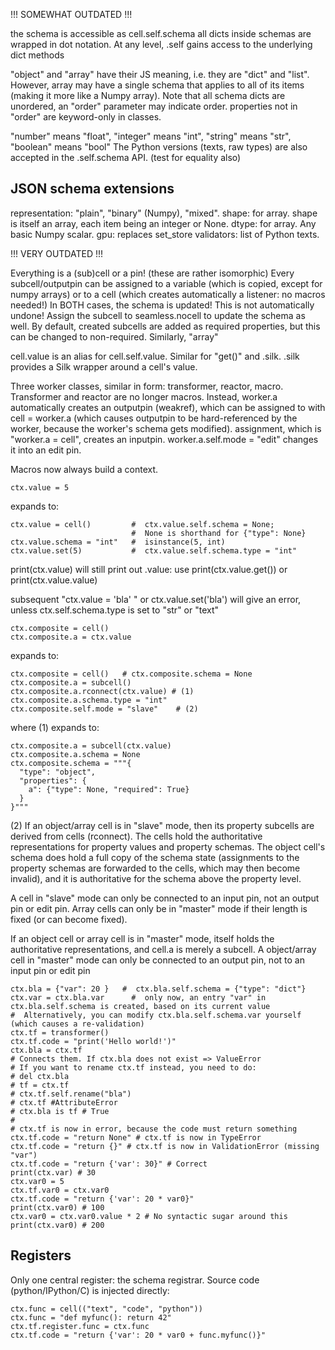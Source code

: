 !!! SOMEWHAT OUTDATED !!!

the schema is accessible as cell.self.schema
all dicts inside schemas are wrapped in dot notation. At any level, .self gains access to the underlying dict methods

"object" and "array" have their JS meaning, i.e. they are "dict" and "list".
However, array may have a single schema that applies to all of its items (making it more like a Numpy array).
Note that all schema dicts are unordered, an "order" parameter may indicate order.
properties not in "order" are keyword-only in classes.

"number" means "float", "integer" means "int", "string" means "str", "boolean" means "bool"
The Python versions (texts, raw types) are also accepted in the .self.schema API. (test for equality also)

## JSON schema extensions
representation: "plain", "binary" (Numpy), "mixed".
shape: for array. shape is itself an array, each item being an integer or None.
dtype: for array. Any basic Numpy scalar.
gpu: replaces set_store
validators: list of Python texts.


!!! VERY OUTDATED !!!

Everything is a (sub)cell or a pin! (these are rather isomorphic)
Every subcell/outputpin can be assigned to a variable (which is copied, except for numpy arrays)
or to a cell (which creates automatically a listener: no macros needed!)
In BOTH cases, the schema is updated! This is not automatically undone!
Assign the subcell to seamless.nocell to update the schema as well.
By default, created subcells are added as required properties, but this can be changed to non-required.
Similarly, "array"

cell.value is an alias for cell.self.value. Similar for "get()" and .silk.
.silk provides a Silk wrapper around a cell's value.


Three worker classes, similar in form: transformer, reactor, macro.
Transformer and reactor are no longer macros.
Instead, worker.a automatically creates an outputpin (weakref),
which can be assigned to with cell = worker.a (which causes outputpin to be
  hard-referenced by the worker, because the worker's schema gets modified).
assignment, which is "worker.a = cell", creates an inputpin.
worker.a.self.mode = "edit" changes it into an edit pin.

Macros now always build a context.

```
ctx.value = 5
```

expands to:
```
ctx.value = cell()         #  ctx.value.self.schema = None;
                           #  None is shorthand for {"type": None}
ctx.value.schema = "int"   #  isinstance(5, int)
ctx.value.set(5)           #  ctx.value.self.schema.type = "int"
```

print(ctx.value) will still print out .value:
 use print(ctx.value.get()) or print(ctx.value.value)

subsequent "ctx.value = 'bla' " or ctx.value.set('bla') will give an error,
unless ctx.self.schema.type is set to "str" or "text"


```
ctx.composite = cell()
ctx.composite.a = ctx.value
```

expands to:
```
ctx.composite = cell()   # ctx.composite.schema = None
ctx.composite.a = subcell()
ctx.composite.a.rconnect(ctx.value) # (1)
ctx.composite.a.schema.type = "int"
ctx.composite.self.mode = "slave"    # (2)
```

where (1) expands to:
```
ctx.composite.a = subcell(ctx.value)
ctx.composite.a.schema = None
ctx.composite.schema = """{
  "type": "object",
  "properties": {
    a": {"type": None, "required": True}
  }
}"""
```

(2)
If an object/array cell is in "slave" mode, then its property subcells are derived from
cells (rconnect). The cells hold the authoritative representations for property values
and property schemas. The object cell's schema does hold
a full copy of the schema state (assignments to the property schemas are forwarded to the
cells, which may then become invalid), and it is authoritative for the schema
above the property level.

A cell in "slave" mode can only be connected to an input pin, not an output pin or edit pin.
Array cells can only be in "master" mode if their length is fixed (or can become fixed).

If an object cell or array cell is in "master" mode, itself holds the authoritative representations,
and cell.a is merely a subcell.
A object/array cell in "master" mode can only be connected to an output pin, not to an input pin or edit pin

```
ctx.bla = {"var": 20 }   #  ctx.bla.self.schema = {"type": "dict"}
ctx.var = ctx.bla.var      #  only now, an entry "var" in ctx.bla.self.schema is created, based on its current value
#  Alternatively, you can modify ctx.bla.self.schema.var yourself (which causes a re-validation)
ctx.tf = transformer()
ctx.tf.code = "print('Hello world!')"
ctx.bla = ctx.tf
# Connects them. If ctx.bla does not exist => ValueError
# If you want to rename ctx.tf instead, you need to do:
# del ctx.bla
# tf = ctx.tf
# ctx.tf.self.rename("bla")
# ctx.tf #AttributeError
# ctx.bla is tf # True
#
# ctx.tf is now in error, because the code must return something
ctx.tf.code = "return None" # ctx.tf is now in TypeError
ctx.tf.code = "return {}" # ctx.tf is now in ValidationError (missing "var")
ctx.tf.code = "return {'var': 30}" # Correct
print(ctx.var) # 30
ctx.var0 = 5
ctx.tf.var0 = ctx.var0
ctx.tf.code = "return {'var': 20 * var0}"
print(ctx.var0) # 100
ctx.var0 = ctx.var0.value * 2 # No syntactic sugar around this
print(ctx.var0) # 200

```

## Registers
Only one central register: the schema registrar. Source code (python/IPython/C)
is injected directly:

```
ctx.func = cell(("text", "code", "python"))
ctx.func = "def myfunc(): return 42"
ctx.tf.register.func = ctx.func
ctx.tf.code = "return {'var': 20 * var0 + func.myfunc()}"
```
